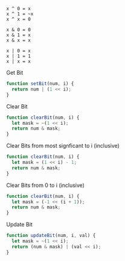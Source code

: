 ```
x ^ 0 = x
x ^ 1 = ~x
x ^ x = 0

x & 0 = 0
x & 1 = x
x & x = x

x | 0 = x
x | 1 = 1
x | x = x
```

Get Bit

```js
function setBit(num, i) {
  return num | (1 << i);
}
```

Clear Bit

```js
function clearBit(num, i) {
  let mask = ~(1 << i);
  return num & mask;
}
```

Clear Bits from most signficant to i (inclusive)

```js
function clearBit(num, i) {
  let mask = (1 << i) - 1;
  return num & mask;
}
```

Clear Bits from 0 to i (inclusive)

```js
function clearBit(num, i) {
  let mask = (-1 << (i + 1));
  return num & mask;
}
```

Update Bit

```js
function updateBit(num, i, val) {
  let mask = ~(1 << i);
  return (num & mask) | (val << i);
}
```

